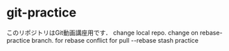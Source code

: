 # git-practice
このリポジトリはGit動画講座用です．
change local repo.
change on rebase-practice branch.
for rebase conflict
for pull --rebase
stash practice
